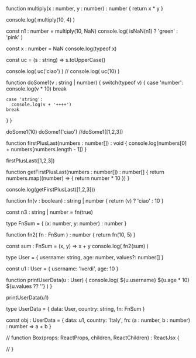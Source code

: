 function multiply(x : number, y : number) : number {
  return x * y
}

console.log( multiply(10, 4) )

const n1 : number = multiply(10, NaN) 
console.log( isNaN(n1) ? 'green' : 'pink' )

const x : number = NaN
console.log(typeof x)

const uc = (s : string) => s.toUpperCase()

console.log( uc('ciao') )
// console.log( uc(10) )

function doSome1(v : string | number) {
  switch(typeof v) {
    case 'number':
      console.log(v * 10)
    break

    case 'string':
      console.log(v + '++++')
    break
  }
}

doSome1(10)
doSome1('ciao')
//doSome1([1,2,3])

function firstPlusLast(numbers : number[]) : void {
  console.log(numbers[0] + numbers[numbers.length - 1])
}

firstPlusLast([1,2,3])

function getFirstPlusLast(numbers : number[]) : number[] {
  return numbers.map((number) => {
    return number * 10
  })
}

console.log(getFirstPlusLast([1,2,3]))

function fn(v : boolean) : string | number {
  return (v) ? 'ciao' : 10
}

const n3 : string | number = fn(true)

type FnSum = {
  (x: number, y: number) : number
}

function fn2( fn : FnSum ) : number {
  return fn(10, 5)
}

const sum : FnSum = (x, y) => x + y
console.log( fn2(sum) )

type User = {
  username: string, 
  age: number,
  values?: number[]
}

const u1 : User = {
  username: 'lverdi',
  age: 10
}

function printUserData(u : User) {
  console.log( ${u.username} ${u.age * 10} ${u.values ?? ''} )
}

printUserData(u1)

type UserData = {
  data: User,
  country: string,
  fn:  FnSum
}

const obj : UserData = {
  data: u1,
  country: 'Italy',
  fn: (a : number, b : number) : number => a + b
}


// function Box(props: ReactProps, children, ReactChildren) : ReactJsx {

// }